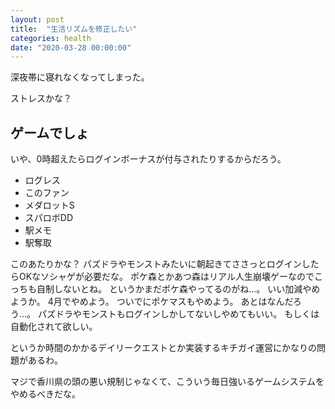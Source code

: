 ```yaml
---
layout: post
title:  "生活リズムを修正したい"
categories: health
date: "2020-03-28 00:00:00"
---
```


深夜帯に寝れなくなってしまった。

ストレスかな？

## ゲームでしょ

いや、0時超えたらログインボーナスが付与されたりするからだろう。

- ログレス
- このファン
- メダロットS
- スパロボDD
- 駅メモ
- 駅奪取

このあたりかな？
パズドラやモンストみたいに朝起きてささっとログインしたらOKなソシャゲが必要だな。
ポケ森とかあつ森はリアル人生崩壊ゲーなのでこっちも自制しないとね。
というかまだポケ森やってるのがね...。
いい加減やめようか。
4月でやめよう。
ついでにポケマスもやめよう。
あとはなんだろう...。
パズドラやモンストもログインしかしてないしやめてもいい。
もしくは自動化されて欲しい。

というか時間のかかるデイリークエストとか実装するキチガイ運営にかなりの問題があるわ。

マジで香川県の頭の悪い規制じゃなくて、こういう毎日強いるゲームシステムをやめるべきだな。